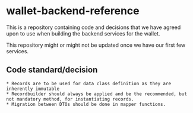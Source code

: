 # wallet-backend-reference

This is a repository containing code and decisions that we have agreed upon to use when building the backend services for the wallet.

This repository might or might not be updated once we have our first few services.


## Code standard/decision
    * Records are to be used for data class definition as they are inherently immutable
    * Recordbuilder should always be applied and be the recommended, but not mandatory method, for instantiating records.
    * Migration between DTOs should be done in mapper functions.